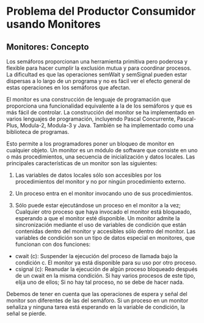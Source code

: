 # Problema del Productor Consumidor usando Monitores
## Monitores: Concepto

Los semáforos proporcionan una herramienta primitiva pero poderosa y flexible para hacer cumplir la
exclusión mutua y para coordinar procesos. La dificultad es que las operaciones semWait y semSignal
pueden estar dispersas a lo largo de un programa y no es fácil ver el efecto general de estas
operaciones en los semáforos que afectan.

El monitor es una construcción de lenguaje de programación que proporciona una funcionalidad
equivalente a la de los semáforos y que es más fácil de controlar. La construcción del monitor se ha
implementado en varios lenguajes de programación, incluyendo Pascal Concurrente, Pascal-Plus,
Modula-2, Modula-3 y Java. También se ha implementado como una biblioteca de programas.

Esto permite a los programadores poner un bloqueo de monitor en cualquier objeto.
Un monitor es un módulo de software que consiste en uno o más procedimientos, una secuencia de
inicialización y datos locales. Las principales características de un monitor son las siguientes:

1. Las variables de datos locales sólo son accesibles por los procedimientos del monitor y no por
ningún procedimiento externo.

2. Un proceso entra en el monitor invocando uno de sus procedimientos.

3. Sólo puede estar ejecutándose un proceso en el monitor a la vez; Cualquier otro proceso que haya
invocado el monitor está bloqueado, esperando a que el monitor esté disponible.
Un monitor admite la sincronización mediante el uso de variables de condición que están contenidas
dentro del monitor y accesibles sólo dentro del monitor. Las variables de condición son un tipo de datos
especial en monitores, que funcionan con dos funciones:
  * cwait (c): Suspender la ejecución del proceso de llamada bajo la condición c. El monitor ya está disponible para su uso por otro proceso.
  * csignal (c): Reanudar la ejecución de algún proceso bloqueado después de un cwait en la misma condición. 
  Si hay varios procesos de este tipo, elija uno de ellos; Si no hay tal proceso, no se debe de hacer nada.

Debemos de tener en cuenta que las operaciones de espera y señal del monitor son diferentes de las del
semáforo. Si un proceso en un monitor señaliza y ninguna tarea está esperando en la variable de
condición, la señal se pierde.
